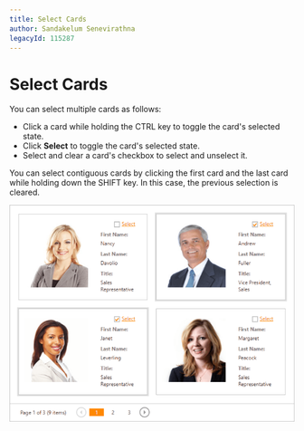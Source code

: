 ```yaml
---
title: Select Cards
author: Sandakelum Senevirathna
legacyId: 115287
---
```

# Select Cards
You can select multiple cards as follows:
* Click a card while holding the CTRL key to toggle the card's selected state. 
* Click **Select** to toggle the card's selected state. 
* Select and clear a card's checkbox to select and unselect it. 


You can select contiguous cards by clicking the first card and the last card while holding down the SHIFT key. In this case, the previous selection is cleared. 

![EUD_CardView_Selection](../../../images/img121528.png)




